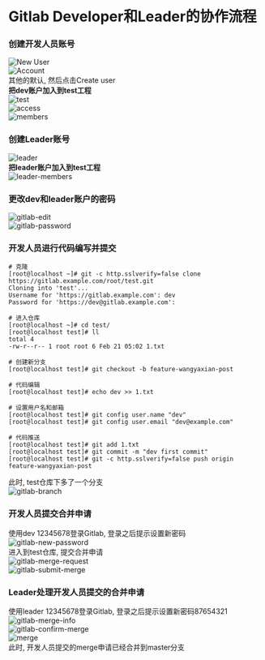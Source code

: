 # Gitlab Developer和Leader的协作流程

### 创建开发人员账号
![New User](https://raw.githubusercontent.com/duiying/note/master/img/gitlab-new-user.png)  
![Account](https://raw.githubusercontent.com/duiying/note/master/img/gitlab-account.png)  
其他的默认, 然后点击Create user  
**把dev账户加入到test工程**  
![test](https://raw.githubusercontent.com/duiying/note/master/img/gitlab-test.png)  
![access](https://raw.githubusercontent.com/duiying/note/master/img/gitlab-access.png)  
![members](https://raw.githubusercontent.com/duiying/note/master/img/gitlab-members.png)  
### 创建Leader账号
![leader](https://raw.githubusercontent.com/duiying/note/master/img/gitlab-leader.png)  
**把leader账户加入到test工程**  
![leader-members](https://raw.githubusercontent.com/duiying/note/master/img/gitlab-leader-members.png)  
### 更改dev和leader账户的密码
![gitlab-edit](https://raw.githubusercontent.com/duiying/note/master/img/gitlab-edit.png)  
![gitlab-password](https://raw.githubusercontent.com/duiying/note/master/img/gitlab-password.png)  

### 开发人员进行代码编写并提交
```
# 克隆
[root@localhost ~]# git -c http.sslverify=false clone https://gitlab.example.com/root/test.git
Cloning into 'test'...
Username for 'https://gitlab.example.com': dev
Password for 'https://dev@gitlab.example.com':

# 进入仓库
[root@localhost ~]# cd test/
[root@localhost test]# ll
total 4
-rw-r--r-- 1 root root 6 Feb 21 05:02 1.txt

# 创建新分支
[root@localhost test]# git checkout -b feature-wangyaxian-post

# 代码编辑
[root@localhost test]# echo dev >> 1.txt

# 设置用户名和邮箱
[root@localhost test]# git config user.name "dev"
[root@localhost test]# git config user.email "dev@example.com"

# 代码推送
[root@localhost test]# git add 1.txt
[root@localhost test]# git commit -m "dev first commit"
[root@localhost test]# git -c http.sslverify=false push origin feature-wangyaxian-post
```
此时, test仓库下多了一个分支  
![gitlab-branch](https://raw.githubusercontent.com/duiying/note/master/img/gitlab-branch.png)  

### 开发人员提交合并申请  
使用dev 12345678登录Gitlab, 登录之后提示设置新密码  
![gitlab-new-password](https://raw.githubusercontent.com/duiying/note/master/img/gitlab-new-password.png)    
进入到test仓库, 提交合并申请  
![gitlab-merge-request](https://raw.githubusercontent.com/duiying/note/master/img/gitlab-merge-request.png)    
![gitlab-submit-merge](https://raw.githubusercontent.com/duiying/note/master/img/gitlab-submit-merge.png)    

### Leader处理开发人员提交的合并申请
使用leader 12345678登录Gitlab, 登录之后提示设置新密码87654321  
![gitlab-merge-info](https://raw.githubusercontent.com/duiying/note/master/img/gitlab-merge-info.png)   
![gitlab-confirm-merge](https://raw.githubusercontent.com/duiying/note/master/img/gitlab-confirm-merge.png)   
![merge](https://raw.githubusercontent.com/duiying/note/master/img/merge.png)   
此时, 开发人员提交的merge申请已经合并到master分支  






